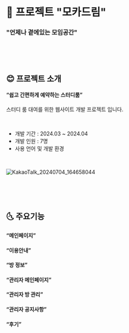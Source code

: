 # :sake: 프로젝트 "모카드림"
### "언제나 곁에있는 모임공간"

<br><br><br>
## :blush: 프로젝트 소개
#### “쉽고 간편하게 예약하는 스터디룸”
스터디 룸 대여를 위한 웹사이트 개발 프로젝트 입니다.

<br>

* 개발 기간 : 2024.03 ~ 2024.04
* 개발 인원 : 7명
* 사용 언어 및 개발 환경
<br>

![KakaoTalk_20240704_164658044](https://github.com/Nick-ugi/projectMocadream/assets/168390629/8de66534-9698-4563-abba-446b08f8ad8e)

<br><br><br>
## :last_quarter_moon_with_face: 주요기능
#### “메인페이지”
#### “이용안내”
#### “방 정보”
#### “관리자 메인페이지”
#### “관리자 방 관리”
#### “관리자 공지사항”
#### “후기”
